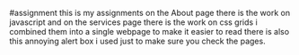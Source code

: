 #assignment
this is my assignments
on the About page there is the work on javascript
and on the services page there is the work on
css grids i combined them into a single webpage to make
it easier to read
there is also this annoying alert box i used just to make sure you check the pages.
